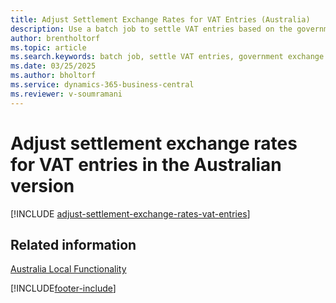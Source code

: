```yaml
---
title: Adjust Settlement Exchange Rates for VAT Entries (Australia)
description: Use a batch job to settle VAT entries based on the government exchange rate in the Australian version of Business Central.
author: brentholtorf
ms.topic: article
ms.search.keywords: batch job, settle VAT entries, government exchange rate, Australian version
ms.date: 03/25/2025
ms.author: bholtorf
ms.service: dynamics-365-business-central
ms.reviewer: v-soumramani
---
```


# Adjust settlement exchange rates for VAT entries in the Australian version

[!INCLUDE [adjust-settlement-exchange-rates-vat-entries](../includes/AUNZ/adjust-settlement-exchange-rates-vat-entries.md)]

## Related information

[Australia Local Functionality](australia-local-functionality.md)  

[!INCLUDE[footer-include](../../includes/footer-banner.md)]
